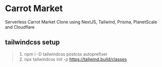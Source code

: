 # Carrot Market

Serverless Carrot Market Clone using NextJS, Tailwind, Prisma, PlanetScale and Cloudflare

## tailwindcss setup

> 1. npm i -D tailwindcss postcss autoprefixer
> 2. npx tailwindcss init -p
>    https://tailwind.build/classes
